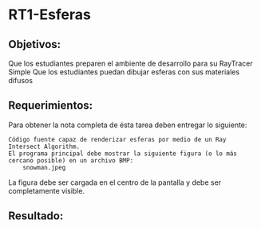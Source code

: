 # RT1-Esferas

## Objetivos:

Que los estudiantes preparen el ambiente de desarrollo para su RayTracer Simple
    Que los estudiantes puedan dibujar esferas con sus materiales difusos

## Requerimientos:

Para obtener la nota completa de ésta tarea deben entregar lo siguiente:

    Código fuente capaz de renderizar esferas por medio de un Ray Intersect Algorithm.
    El programa principal debe mostrar la siguiente figura (o lo más cercano posible) en un archivo BMP: 
        snowman.jpeg

La figura debe ser cargada en el centro de la pantalla y debe ser completamente visible.

## Resultado:

